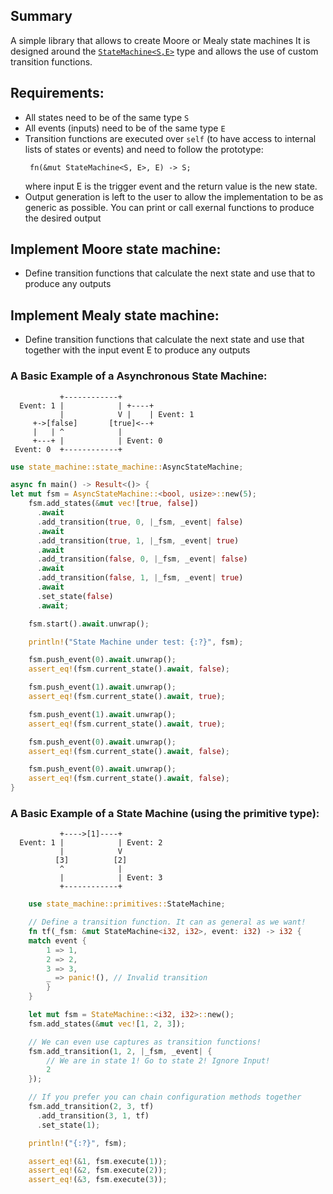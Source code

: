 ## Summary
A simple library that allows to create Moore or Mealy state machines
It is designed around the [`StateMachine<S,E>`](state_machine::StateMachine) type and allows the use of
custom transition functions.

## Requirements:
 * All states need to be of the same type `S`
 * All events (inputs) need to be of the same type `E`
 * Transition functions are executed over `self` (to have access to internal lists of states or events)
   and need to follow the prototype:
   ```rust, ignore
    fn(&mut StateMachine<S, E>, E) -> S;
   ```
   where input E is the trigger event and the return value is the new state.
 * Output generation is left to the user to allow the implementation to be as generic as possible.
   You can print or call exernal functions to produce the desired output
 
## Implement Moore state machine:
 * Define transition functions that calculate the next state and use that to produce any outputs

## Implement Mealy state machine:
 * Define transition functions that calculate the next state and use that together with the input event E to produce any outputs

### A Basic Example of a Asynchronous State Machine:

```ignore
           +------------+
  Event: 1 |            | +----+
           |            V |    | Event: 1
     +->[false]       [true]<--+
     |   | ^            |
     +---+ |            | Event: 0
 Event: 0  +------------+
```

```rust
use state_machine::state_machine::AsyncStateMachine;

async fn main() -> Result<()> {
let mut fsm = AsyncStateMachine::<bool, usize>::new(5);
    fsm.add_states(&mut vec![true, false])
      .await
      .add_transition(true, 0, |_fsm, _event| false)
      .await
      .add_transition(true, 1, |_fsm, _event| true)
      .await
      .add_transition(false, 0, |_fsm, _event| false)
      .await
      .add_transition(false, 1, |_fsm, _event| true)
      .await
      .set_state(false)
      .await;

    fsm.start().await.unwrap();

    println!("State Machine under test: {:?}", fsm);

    fsm.push_event(0).await.unwrap();
    assert_eq!(fsm.current_state().await, false);

    fsm.push_event(1).await.unwrap();
    assert_eq!(fsm.current_state().await, true);

    fsm.push_event(1).await.unwrap();
    assert_eq!(fsm.current_state().await, true);

    fsm.push_event(0).await.unwrap();
    assert_eq!(fsm.current_state().await, false);

    fsm.push_event(0).await.unwrap();
    assert_eq!(fsm.current_state().await, false);
}
```

### A Basic Example of a State Machine (using the primitive type):

```ignore
           +---->[1]----+
  Event: 1 |            | Event: 2
           |            V
          [3]          [2]
           ^            |
           |            | Event: 3
           +------------+
```
```rust
    use state_machine::primitives::StateMachine;

    // Define a transition function. It can as general as we want!
    fn tf(_fsm: &mut StateMachine<i32, i32>, event: i32) -> i32 {
    match event {
        1 => 1,
        2 => 2,
        3 => 3,
        _ => panic!(), // Invalid transition
        }
    }

    let mut fsm = StateMachine::<i32, i32>::new();
    fsm.add_states(&mut vec![1, 2, 3]);

    // We can even use captures as transition functions!
    fsm.add_transition(1, 2, |_fsm, _event| {
        // We are in state 1! Go to state 2! Ignore Input!
        2
    });

    // If you prefer you can chain configuration methods together
    fsm.add_transition(2, 3, tf)
      .add_transition(3, 1, tf)
      .set_state(1);

    println!("{:?}", fsm);

    assert_eq!(&1, fsm.execute(1));
    assert_eq!(&2, fsm.execute(2));
    assert_eq!(&3, fsm.execute(3));
```

